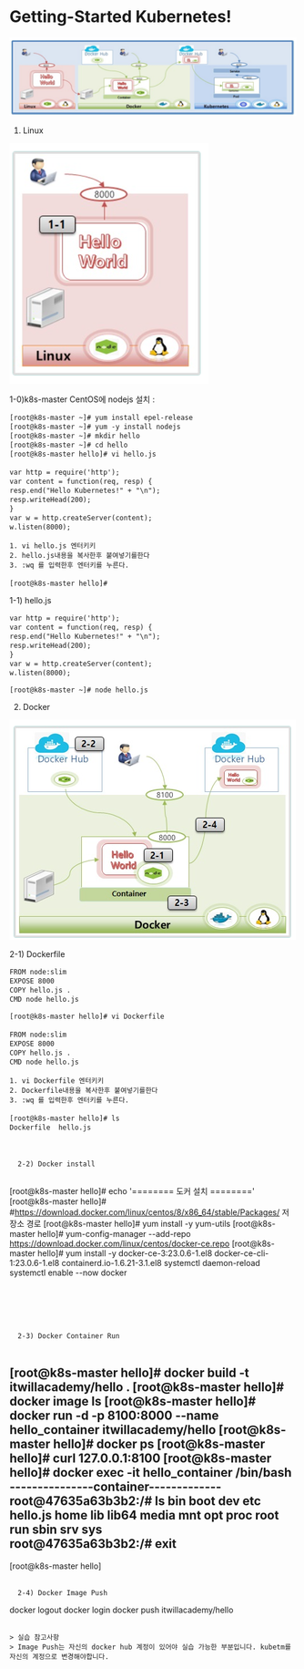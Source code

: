# Getting-Started Kubernetes!

![alt text](image-5.png)


1. Linux

![alt text](image-6.png)

  1-0)k8s-master CentOS에 nodejs 설치 :


```
[root@k8s-master ~]# yum install epel-release
[root@k8s-master ~]# yum -y install nodejs
[root@k8s-master ~]# mkdir hello
[root@k8s-master ~]# cd hello
[root@k8s-master hello]# vi hello.js

var http = require('http');
var content = function(req, resp) {
resp.end("Hello Kubernetes!" + "\n");
resp.writeHead(200);
}
var w = http.createServer(content);
w.listen(8000);

1. vi hello.js 엔터키키
2. hello.js내용을 복사한후 붙여넣기를한다
3. :wq 를 입력한후 엔터키를 누른다.

[root@k8s-master hello]#     
```

  1-1) hello.js

```
var http = require('http');
var content = function(req, resp) {
resp.end("Hello Kubernetes!" + "\n");
resp.writeHead(200);
}
var w = http.createServer(content);
w.listen(8000);
```


```
[root@k8s-master ~]# node hello.js
```


2. Docker

![alt text](image-8.png)

  2-1) Dockerfile

```
FROM node:slim
EXPOSE 8000
COPY hello.js .
CMD node hello.js
```

```
[root@k8s-master hello]# vi Dockerfile

FROM node:slim
EXPOSE 8000
COPY hello.js .
CMD node hello.js

1. vi Dockerfile 엔터키키
2. Dockerfile내용을 복사한후 붙여넣기를한다
3. :wq 를 입력한후 엔터키를 누른다.

[root@k8s-master hello]# ls
Dockerfile  hello.js



  2-2) Docker install


```
[root@k8s-master hello]# echo '======== 도커 설치 ========'
[root@k8s-master hello]# #https://download.docker.com/linux/centos/8/x86_64/stable/Packages/ 저장소 경로
[root@k8s-master hello]# yum install -y yum-utils
[root@k8s-master hello]# yum-config-manager --add-repo https://download.docker.com/linux/centos/docker-ce.repo
[root@k8s-master hello]# yum install -y docker-ce-3:23.0.6-1.el8 docker-ce-cli-1:23.0.6-1.el8 containerd.io-1.6.21-3.1.el8
systemctl daemon-reload
systemctl enable --now docker
```





  2-3) Docker Container Run


```
[root@k8s-master hello]# docker build -t itwillacademy/hello .
[root@k8s-master hello]# docker image ls
[root@k8s-master hello]# docker run -d -p 8100:8000 --name hello_container itwillacademy/hello
[root@k8s-master hello]# docker ps
[root@k8s-master hello]# curl 127.0.0.1:8100
[root@k8s-master hello]# docker exec -it hello_container /bin/bash
---------------container-------------
root@47635a63b3b2:/# ls
bin  boot  dev	etc  hello.js  home  lib  lib64  media	mnt  opt  proc	root  run  sbin  srv  sys  
root@47635a63b3b2:/# exit 
--------------------------------------
[root@k8s-master hello]

```

  2-4) Docker Image Push

```
docker logout
docker login
docker push itwillacademy/hello

```

> 실습 참고사항
> Image Push는 자신의 docker hub 계정이 있어야 실습 가능한 부분입니다. kubetm를 자신의 계정으로 변경해야합니다.